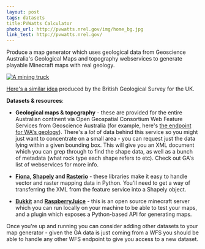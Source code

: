 ```yaml
---
layout: post
tags: datasets
title:PVWatts Calculator
photo_url: http://pvwatts.nrel.gov/img/home_bg.jpg
link_test: http://pvwatts.nrel.gov/
---
```


Produce a map generator which uses geological data from Geoscience Australia's Geological Maps and topography webservices to generate playable Minecraft maps with real geology.

[![A mining truck](http://www.scienceimage.csiro.au/images/cache/detail/976_0_BU5630.jpg)](http://www.scienceimage.csiro.au/image/5285/a-120-ton-ore-truck-at-the-new-celebration-gold-mine//large)

[Here's a similar idea](http://www.bgs.ac.uk/discoveringGeology/geologyOfBritain/minecraft/home.html) produced by the British Geological Survey for the UK. 

**Datasets & resources**:

- **Geological maps & topography** - these are provided for the entire Australian continent via Open Geospatial Consortium Web Feature Services from Geoscience Australia (for example, here's [the endpoint for WA's geology](http://www.ga.gov.au/geows/geologicunits/oneg_wa_1m/wfs?request=GetCapabilities&service=wfs&version=1.1.0)). There's a _lot_ of data behind this service so you might just want to concentrate on a small area - you can request just the data lying within a given bounding box. This will give you an XML document which you can grep through to find the shape data, as well as a bunch of metadata (what rock type each shape refers to etc). Check out GA's list of webservices for more info.

- **[Fiona](https://github.com/Toblerity/Fiona), [Shapely](https://github.com/Toblerity/Shapely) and [Rasterio](https://github.com/mapbox/rasterio)** - these libraries make it easy to handle vector and raster mapping data in Python. You'll need to get a way of transferring the XML from the feature service into a Shapely object.

- [**Bukkit**](https://bukkit.org/) and [**RaspberryJuice**](http://dev.bukkit.org/bukkit-plugins/raspberryjuice/) - this is an open source minecraft server which you can run locally on your machine to be able to test your maps, and a plugin which exposes a Python-based API for generating maps.

Once you're up and running you can consider adding other datasets to your map generator - given the GA data is just coming from a WFS you should be able to handle any other WFS endpoint to give you access to a new dataset.
